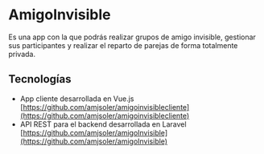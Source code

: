 # AmigoInvisible
Es una app con la que podrás realizar grupos de amigo invisible, gestionar sus participantes y realizar el reparto de parejas de forma totalmente privada.

## Tecnologías
- App cliente desarrollada en Vue.js [https://github.com/amjsoler/amigoinvisiblecliente](https://github.com/amjsoler/amigoinvisiblecliente)
- API REST para el backend desarrollada en Laravel [https://github.com/amjsoler/amigoInvisible](https://github.com/amjsoler/amigoInvisible)
